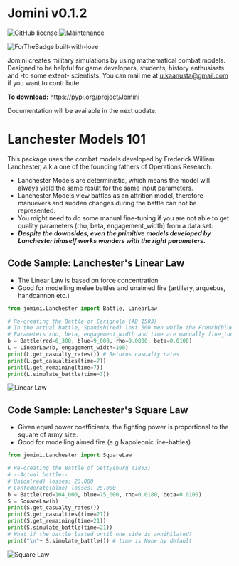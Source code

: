 # Jomini v0.1.2
![GitHub license](https://img.shields.io/github/license/Naereen/StrapDown.js.svg)
![Maintenance](https://img.shields.io/badge/Maintained%3F-yes-green.svg)

![ForTheBadge built-with-love](http://ForTheBadge.com/images/badges/built-with-love.svg)

Jomini creates military simulations by using mathematical combat models. Designed to be helpful for game developers, students, history enthusiasts and -to some extent- scientists. You can mail me at u.kaanusta@gmail.com if you want to contribute.

__To download:__ https://pypi.org/project/Jomini

Documentation will be available in the next update.

# Lanchester Models 101
This package uses the combat models developed by Frederick William Lanchester, a.k.a one of the founding fathers of Operations Research.

- Lanchester Models are deterministic, which means the model will always yield the same result for the same input parameters.
- Lanchester Models view battles as an attrition model, therefore manuevers and sudden changes during the battle can not be represented.
- You might need to do some manual fine-tuning if you are not able to get quality parameters (rho, beta, engagement_width) from a data set.
- ___Despite the downsides, even the primitive models developed by Lanchester himself works wonders with the right parameters.___ 

## Code Sample: Lanchester's Linear Law
- The Linear Law is based on force concentration
- Good for modelling melee battles and unaimed fire (artillery, arquebus, handcannon etc.) 

```python
from jomini.Lanchester import Battle, LinearLaw

# Re-creating the Battle of Cerignola (AD 1503)
# In the actual battle, Spanish(red) lost 500 men while the French(blue) lost 4000 men
# Parameters rho, beta, engagement_width and time are manually fine_tuned
b = Battle(red=6_300, blue=9_000, rho=0.0800, beta=0.0100)
L = LinearLaw(b, engagement_width=100)
print(L.get_casualty_rates()) # Returns casualty rates 
print(L.get_casualties(time=7))
print(L.get_remaining(time=7))
print(L.simulate_battle(time=7))
```

![Linear Law](https://i.imgur.com/yjAUK57.png)

## Code Sample: Lanchester's Square Law
- Given equal power coefficients, the fighting power is proportional to the square of army size.
- Good for modelling aimed fire (e.g Napoleonic line-battles)

```python
from jomini.Lanchester import SquareLaw

# Re-creating the Battle of Gettysburg (1863)
# --Actual battle--
# Union(red) losses: 23.000
# Confederate(blue) losses: 28.000
b = Battle(red=104_000, blue=75_000, rho=0.0180, beta=0.0100)
S = SquareLaw(b)
print(S.get_casualty_rates())
print(S.get_casualties(time=21))
print(S.get_remaining(time=21))
print(S.simulate_battle(time=21))
# What if the battle lasted until one side is annihilated?
print("\n"+ S.simulate_battle()) # time is None by default
```

![Square Law](https://i.imgur.com/oRgkTaq.png)

